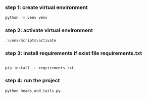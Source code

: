 ### step 1: create virtual environment
```bash
python -m venv venv
```

### step 2: activate virtual environment
```bash
.\venv\Scripts\activate
```

### step 3: install requirements if exist file requirements.txt
```bash

pip install -r requirements.txt
```

### step 4: run the project
```bash
python heads_and_tails.py

```